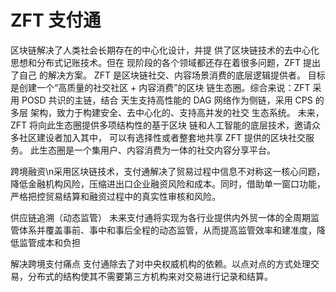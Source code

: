 # ZFT 支付通

区块链解决了人类社会长期存在的中心化设计，并提 供了区块链技术的去中心化思想和分布式记账技术。但在 现阶段的各个领域都还存在着很多问题，ZFT 提出了自己 的解决方案。 ZFT 是区块链社交、内容场景消费的底层逻辑提供者。 目标是创建一个“高质量的社交社区 + 内容消费”的区块 链生态圈。综合来说：ZFT 采用 POSD 共识的主链，结合 天生支持高性能的 DAG 网络作为侧链，采用 CPS 的多层 架构，致力于构建安全、去中心化的、支持高并发的社交 生态系统。 未来，ZFT 将向此生态圈提供多项结构性的基于区块 链和人工智能的底层技术，邀请众多社区建设者加入其中， 可以有选择性或者整套地共享 ZFT 提供的区块社交服务。 此生态圈是一个集用户、内容消费为一体的社交内容分享平台。

跨境融资\n采用区块链技术，支付通解决了贸易过程中信息不对称这一核心问题，降低金融机构风险，压缩进出口企业融资风险和成本。同时，借助单一窗口功能，严格把控贸易结算和融资过程中的真实性审核和风险。

供应链追溯（动态监管）
未来支付通将实现为各行业提供内外贸一体的全周期监管体系并覆盖事前、事中和事后全程的动态监管，从而提高监管效率和建准度，降低监管成本和负担

解决跨境支付痛点
支付通除去了对中央权威机构的依赖。以点对点的方式处理交易，分布式的结构使其不需要第三方机构来对交易进行记录和结算。

